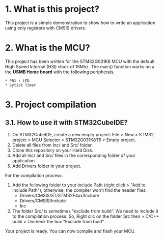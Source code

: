 # 1. What is this project?
This project is a simple demonstration to show how to write an application using only registers with CMSIS drivers.

# 2. What is the MCU?
This project has been written for the STM32G031K8 MCU with the default High Speed Internal (HSI) clock of 16Mhz. The main() function works on a the **USMB Home board** with the following peripherals. 

	* PB1 : LED
	* Sytick Timer

# 3. Project compilation
## 3.1. How to use it with STM32CubeIDE?
1. On STM32CubeIDE, create a new empty project: File > New > STM32 project > MCU Selector > STM32G031K8T6 > Empty project.
2. Delete all files from Inc/ and Src/ folder.
3. Clone this repository on your Hard Disk.
4. Add all Inc/ and Src/ files in the corresponding folder of your application.
5. Add Drivers folder in your project.

For the compilation process:
1. Add the following folder to your include Path (right click > "Add to include Path"), otherwise, the compiler won't find the header files.
	* Drivers/CMSIS/ST/STM32F4xx/Include
	* Drivers/CMSIS/Include
	* Inc
2. The folder Src/ is sometimes "exclude from build". We need to include it to the compilation process. So, Right clic on the folder Src then > C/C++ build > Uncheck the box "Exclude from buid".

Your project is ready. You can now compile and flash your MCU.

